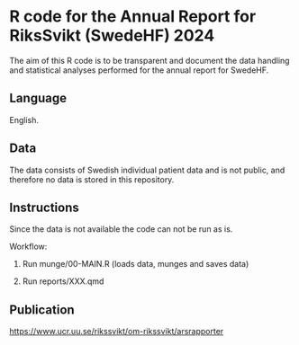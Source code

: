 # R code for the Annual Report for RiksSvikt (SwedeHF) 2024

The aim of this R code is to be transparent and document the data handling 
and statistical analyses performed for the annual report for SwedeHF.

## Language 

English. 

## Data

The data consists of Swedish individual patient data and is not public, 
and therefore no data is stored in this repository. 

## Instructions

Since the data is not available the code can not be run as is. 

Workflow: 

1. Run munge/00-MAIN.R (loads data, munges and saves data)

2. Run reports/XXX.qmd

## Publication

https://www.ucr.uu.se/rikssvikt/om-rikssvikt/arsrapporter 
